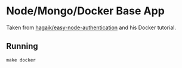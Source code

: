 # Node/Mongo/Docker Base App

Taken from [hagaik/easy-node-authentication](https://github.com/hagaik/easy-node-authentication) and his Docker tutorial.

## Running


	make docker